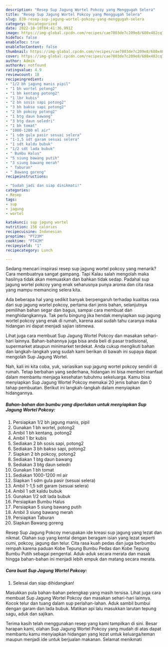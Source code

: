 ```yaml
---
description: "Resep Sup Jagung Wortel Pokcoy yang Menggugah Selera"
title: "Resep Sup Jagung Wortel Pokcoy yang Menggugah Selera"
slug: 839-resep-sup-jagung-wortel-pokcoy-yang-menggugah-selera
category: Uncategorized
date: 2022-10-10T04:41:36.991Z
image: https://img-global.cpcdn.com/recipes/cae7803de7c209e8/680x482cq70/sup-jagung-wortel-pokcoy-foto-resep-utama.jpg
hideToc: false
enableToc: true
enableTocContent: false
thumbnail: https://img-global.cpcdn.com/recipes/cae7803de7c209e8/680x482cq70/sup-jagung-wortel-pokcoy-foto-resep-utama.jpg
cover: https://img-global.cpcdn.com/recipes/cae7803de7c209e8/680x482cq70/sup-jagung-wortel-pokcoy-foto-resep-utama.jpg
author: Admin
authorAv: notfound
ratingvalue: 4.9
reviewcount: 18
recipeingredient:
- "1/2 bh jagung manis pipil"
- "1 bh wortel potong2"
- "1 bh kentang potong2"
- "1 lbr kubis"
- "2 bh sosis sapi potong2"
- "3 bh bakso sapi potong2"
- "2 bh pokcoy potong2"
- "1 btg daun bawang"
- "3 btg daun seledri"
- "1 bh tomat"
- "1000-1200 ml air"
- "1 sdm gula pasir sesuai selera"
- "1-1,5 sdt garam sesuai selera"
- "1 sdt kaldu bubuk"
- "1/2 sdt lada bubuk"
- " Bumbu Halus"
- "5 siung bawang putih"
- "3 siung bawang merah"
- " Taburan"
- " Bawang goreng"
recipeinstructions:

- "Sudah jadi dan siap dinikmati!"
categories:
- Resep
tags:
- sup
- jagung
- wortel

katakunci: sup jagung wortel 
nutrition: 156 calories
recipecuisine: Indonesian
preptime: "PT23M"
cooktime: "PT42M"
recipeyield: "1"
recipecategory: Lunch

---
```



Sedang mencari inspirasi resep sup jagung wortel pokcoy yang menarik? Cara membuatnya sangat gampang. Tapi Kalau salah mengolah maka hasilnya tidak akan memuaskan dan bahkan tidak sedap. Padahal sup jagung wortel pokcoy yang enak seharusnya punya aroma dan cita rasa yang mampu memancing selera kita.


Ada beberapa hal yang sedikit banyak berpengaruh terhadap kualitas rasa dari sup jagung wortel pokcoy, pertama dari jenis bahan, selanjutnya pemilihan bahan segar dan bagus, sampai cara membuat dan menghidangkannya. Tak perlu bingung jika hendak menyiapkan sup jagung wortel pokcoy yang enak di rumah, karena asal sudah tahu caranya maka hidangan ini dapat menjadi sajian istimewa.

Lihat juga cara membuat Sup Jagung Wortel Pokcoy dan masakan sehari-hari lainnya. Bahan-bahannya juga bisa anda beli di pasar tradisional, supermarket ataupun minimarket terdekat. Anda cukup mengikuti bahan dan langkah-langkah yang sudah kami berikan di bawah ini supaya dapat mengolah Sup Jagung Wortel.


Nah, kali ini kita coba, yuk, variasikan sup jagung wortel pokcoy sendiri di rumah. Tetap berbahan yang sederhana, hidangan ini bisa memberi manfaat dalam membantu menjaga kesehatan tubuhmu sekeluarga. Kamu bisa menyiapkan Sup Jagung Wortel Pokcoy memakai 20 jenis bahan dan 0 tahap pembuatan. Berikut ini langkah-langkah dalam menyiapkan hidangannya.

<!--inarticleads1-->

##### Bahan-bahan dan bumbu yang diperlukan untuk menyiapkan Sup Jagung Wortel Pokcoy:

1. Persiapkan 1/2 bh jagung manis, pipil
1. Gunakan 1 bh wortel, potong2
1. Ambil 1 bh kentang, potong2
1. Ambil 1 lbr kubis
1. Sediakan 2 bh sosis sapi, potong2
1. Sediakan 3 bh bakso sapi, potong2
1. Siapkan 2 bh pokcoy, potong2
1. Sediakan 1 btg daun bawang
1. Sediakan 3 btg daun seledri
1. Gunakan 1 bh tomat
1. Sediakan 1000-1200 ml air
1. Siapkan 1 sdm gula pasir (sesuai selera)
1. Ambil 1-1,5 sdt garam (sesuai selera)
1. Ambil 1 sdt kaldu bubuk
1. Gunakan 1/2 sdt lada bubuk
1. Persiapkan  Bumbu Halus
1. Persiapkan 5 siung bawang putih
1. Ambil 3 siung bawang merah
1. Persiapkan  Taburan
1. Siapkan  Bawang goreng


Resep Sup Jagung Pokcoy merupakan ide kreasi sup jagung yang lezat dan nikmat. Olahan sup yang kental dengan beragam isian yang lezat seperti cumi, pokcoy, jagung dan telur. Cita rasa kuah pedas dan juga berbumbu rempah karena paduan Kobe Tepung Bumbu Pedas dan Kobe Tepung Bumbu Putih sebagai pengental. Aduk-aduk secara merata dan masak hingga bahan-bahan ini menjadi lebih empuk dan matang secara merata. 

<!--inarticleads2-->

##### Cara buat Sup Jagung Wortel Pokcoy:


1. Selesai dan siap dihidangkan!

Masukkan pula bahan-bahan pelengkap yang masih tersisa. Lihat juga cara membuat Sup Jagung Wortel Pokcoy dan masakan sehari-hari lainnya. Kocok telur dan tuang dalam sup perlahan-lahan. Aduk sambil bumbui dengan garam dan lada bubuk. Matikan api lalu masukkan larutan tepung sagu, aduk dan sajikan. 

Terima kasih telah menggunakan resep yang kami tampilkan di sini. Besar harapan kami, olahan Sup Jagung Wortel Pokcoy yang mudah di atas dapat membantu kamu menyiapkan hidangan yang lezat untuk keluarga/teman maupun menjadi ide untuk berjualan makanan. Selamat menikmati
